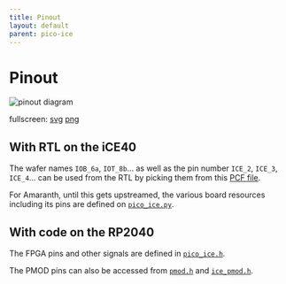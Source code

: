 ```yaml
---
title: Pinout
layout: default
parent: pico-ice
---
```


# Pinout

![pinout diagram](/pinout/pinout.svg)

fullscreen: [svg](/pinout/pinout.svg) [png](/pinout/pinout.png)


## With RTL on the iCE40

The wafer names `IOB_6a`, `IOT_8b`... as well as the pin number `ICE_2`, `ICE_3`, `ICE_4`...
can be used from the RTL by picking them from this [PCF file](https://github.com/tinyvision-ai-inc/pico-ice-sdk/blob/main/rtl/pico_ice.pcf).

For Amaranth, until this gets upstreamed, the various board resources including its pins are defined on
[`pico_ice.py`](https://github.com/tinyvision-ai-inc/pico-ice-sdk/blob/main/amaranth/pico_ice.py).


## With code on the RP2040

The FPGA pins and other signals are defined in [`pico_ice.h`](https://github.com/tinyvision-ai-inc/pico-ice-sdk/blob/main/include/boards/pico_ice.h).

The PMOD pins can also be accessed from
[`pmod.h`](https://github.com/tinyvision-ai-inc/pico-ice-sdk/blob/main/include/pmod.h) and
[`ice_pmod.h`](https://github.com/tinyvision-ai-inc/pico-ice-sdk/blob/main/include/ice_pmod.h).
